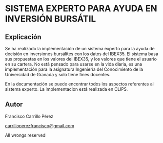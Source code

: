 # SISTEMA EXPERTO PARA AYUDA EN INVERSIÓN BURSÁTIL

## Explicación

Se ha realizado la implementación de un sistema experto para la ayuda de decisión en inversiones bursálites con los datos del IBEX35. El sistema basa sus propuestas en los valores del IBEX35, y los valores que tiene el usuario en su cartera. No está pensado para usarse en la vida diaria, es una implementación para la asignatura Ingeniería del Conocimiento de la Universidad de Granada y solo tiene fines docentes.

En la documentación se puede encontrar todos los aspectos referentes al sistema experto. La implementacion está realizada en CLIPS.

## Autor

Francisco Carrillo Pérez

carrilloperezfrancisco@gmail.com

All wrongs reserved
